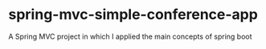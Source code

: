 # spring-mvc-simple-conference-app
A Spring MVC project in which I applied the main concepts of spring boot

